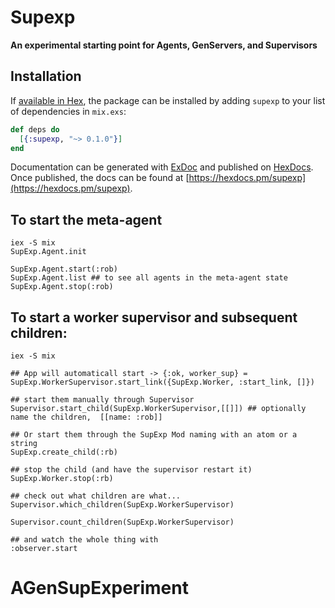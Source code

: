 # Supexp

**An experimental starting point for Agents, GenServers, and Supervisors**

## Installation

If [available in Hex](https://hex.pm/docs/publish), the package can be installed
by adding `supexp` to your list of dependencies in `mix.exs`:

```elixir
def deps do
  [{:supexp, "~> 0.1.0"}]
end
```

Documentation can be generated with [ExDoc](https://github.com/elixir-lang/ex_doc)
and published on [HexDocs](https://hexdocs.pm). Once published, the docs can
be found at [https://hexdocs.pm/supexp](https://hexdocs.pm/supexp).

## To start the meta-agent
```elixir-lang
iex -S mix
SupExp.Agent.init

SupExp.Agent.start(:rob)
SupExp.Agent.list ## to see all agents in the meta-agent state
SupExp.Agent.stop(:rob)
```

## To start a worker supervisor and subsequent children:
```elixir-lang
iex -S mix

## App will automaticall start -> {:ok, worker_sup} = SupExp.WorkerSupervisor.start_link({SupExp.Worker, :start_link, []})

## start them manually through Supervisor
Supervisor.start_child(SupExp.WorkerSupervisor,[[]]) ## optionally name the children,  [[name: :rob]]

## Or start them through the SupExp Mod naming with an atom or a string
SupExp.create_child(:rb)

## stop the child (and have the supervisor restart it)
SupExp.Worker.stop(:rb)

## check out what children are what...
Supervisor.which_children(SupExp.WorkerSupervisor)

Supervisor.count_children(SupExp.WorkerSupervisor)

## and watch the whole thing with
:observer.start

```

# AGenSupExperiment
